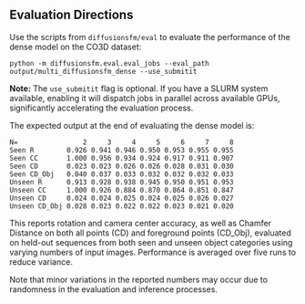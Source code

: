 ## Evaluation Directions

Use the scripts from `diffusionsfm/eval` to evaluate the performance of the dense model on the CO3D dataset:

```
python -m diffusionsfm.eval.eval_jobs --eval_path output/multi_diffusionsfm_dense --use_submitit
```

**Note:** The `use_submitit` flag is optional. If you have a SLURM system available, enabling it will dispatch jobs in parallel across available GPUs, significantly accelerating the evaluation process.

The expected output at the end of evaluating the dense model is:

```
N=                2     3     4     5     6     7     8
Seen R        0.926 0.941 0.946 0.950 0.953 0.955 0.955
Seen CC       1.000 0.956 0.934 0.924 0.917 0.911 0.907
Seen CD       0.023 0.023 0.026 0.026 0.028 0.031 0.030
Seen CD_Obj   0.040 0.037 0.033 0.032 0.032 0.032 0.033
Unseen R      0.913 0.928 0.938 0.945 0.950 0.951 0.953
Unseen CC     1.000 0.926 0.884 0.870 0.864 0.851 0.847
Unseen CD     0.024 0.024 0.025 0.024 0.025 0.026 0.027
Unseen CD_Obj 0.028 0.023 0.022 0.022 0.023 0.021 0.020
```

This reports rotation and camera center accuracy, as well as Chamfer Distance on both all points (CD) and foreground points (CD_Obj), evaluated on held-out sequences from both seen and unseen object categories using varying numbers of input images. Performance is averaged over five runs to reduce variance.

Note that minor variations in the reported numbers may occur due to randomness in the evaluation and inference processes.